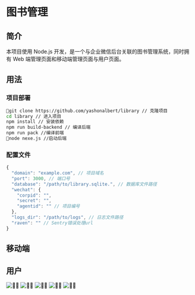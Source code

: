 # 图书管理

## 简介

本项目使用 Node.js 开发，是一个与企业微信后台关联的图书管理系统，同时拥有 Web 端管理页面和移动端管理页面与用户页面。

## 用法

### 项目部署

```bash
git clone https://github.com/yashonalbert/library // 克隆项目
cd library // 进入项目
npm install // 安装依赖
npm run build-backend // 编译后端
npm run pack //编译前端
node nexe.js //启动后端
```

### 配置文件

```js
{
  "domain": "example.com", // 项目域名
  "port": 3000, // 端口号
  "database": "/path/to/library.sqlite.", // 数据库文件路径
  "wechat": {
    "corpid": "",
    "secret": "",
    "agentid": "" // 项目编号
  },
  "logs_dir": "/path/to/logs", // 日志文件路径
  "raven": "" // Sentry错误处理url
}
```

## 移动端

## 用户
![](https://github.com/yashonalbert/szlibrary/blob/master/images/user.png "用户主页")
![](https://github.com/yashonalbert/szlibrary/blob/master/images/userBooks.png "书库列表")
![](https://github.com/yashonalbert/szlibrary/blob/master/images/userRecords.png "借阅记录")
![](https://github.com/yashonalbert/szlibrary/blob/master/images/recommend.png "图书推荐")
![](https://github.com/yashonalbert/szlibrary/blob/master/images/lent.png "图书借阅")
